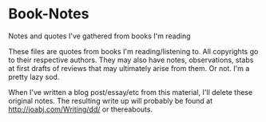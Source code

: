 # Book-Notes
Notes and quotes I've gathered from books I'm reading


These files are quotes from books I'm reading/listening to. All copyrights go to their respective authors. They may also have notes, observations, stabs at first drafts of reviews that may ultimately arise from them. Or not. I'm a pretty lazy sod. 

When I've written a blog post/essay/etc from this material, I'll delete these original notes. The resulting write up will probably be found at http://joabj.com/Writing/dd/ or thereabouts.
